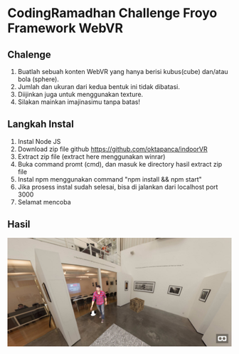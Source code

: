  # CodingRamadhan Challenge Froyo Framework WebVR
 
 ## Chalenge
1. Buatlah sebuah konten WebVR yang hanya berisi kubus(cube) dan/atau bola (sphere).
2. Jumlah dan ukuran dari kedua bentuk ini tidak dibatasi.
3. Diijinkan juga untuk menggunakan texture.
4. Silakan mainkan imajinasimu tanpa batas!

## Langkah Instal
1. Instal Node JS
2. Download zip file github https://github.com/oktapanca/indoorVR
3. Extract zip file (extract here menggunakan winrar)
4. Buka command promt (cmd), dan masuk ke directory hasil extract zip file 
5. Instal npm menggunakan command "npm install && npm start"
6. Jika prosess instal sudah selesai, bisa di jalankan dari localhost port 3000
7. Selamat mencoba

## Hasil
 ![](https://raw.githubusercontent.com/oktapanca/indoorVR/master/Result.jpg)
 
 
 
